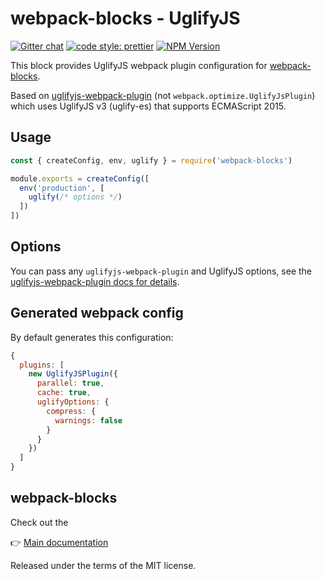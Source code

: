 # webpack-blocks - UglifyJS

[![Gitter chat](https://badges.gitter.im/webpack-blocks.svg)](https://gitter.im/webpack-blocks)
[![code style: prettier](https://img.shields.io/badge/code_style-prettier-ff69b4.svg?style=flat-square)](https://github.com/prettier/prettier)
[![NPM Version](https://img.shields.io/npm/v/@webpack-blocks/uglify.svg)](https://www.npmjs.com/package/@webpack-blocks/uglify)

This block provides UglifyJS webpack plugin configuration for [webpack-blocks](https://github.com/andywer/webpack-blocks).

Based on [uglifyjs-webpack-plugin](https://github.com/webpack-contrib/uglifyjs-webpack-plugin) (not `webpack.optimize.UglifyJsPlugin`) which uses UglifyJS v3 (uglify-es) that supports ECMAScript 2015.


## Usage

```js
const { createConfig, env, uglify } = require('webpack-blocks')

module.exports = createConfig([
  env('production', [
    uglify(/* options */)
  ])
])
```

## Options

You can pass any `uglifyjs-webpack-plugin` and UglifyJS options, see the [uglifyjs-webpack-plugin docs for details](https://github.com/webpack-contrib/uglifyjs-webpack-plugin#options).

## Generated webpack config

By default generates this configuration:

```js
{
  plugins: [
    new UglifyJSPlugin({
      parallel: true,
      cache: true,
      uglifyOptions: {
        compress: {
          warnings: false
        }
      }
    })
  ]
}
```

## webpack-blocks

Check out the

👉 [Main documentation](https://github.com/andywer/webpack-blocks)

Released under the terms of the MIT license.
